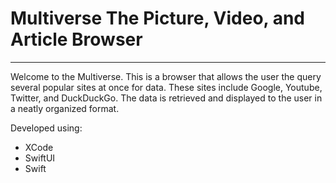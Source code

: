 # Multiverse The Picture, Video, and Article Browser
<hr/>
<p> 
  Welcome to the Multiverse. This is a browser that allows the user the query several popular sites at once for data. These sites include Google, Youtube, Twitter, and DuckDuckGo. The data is retrieved and displayed to the user in a neatly organized format. 
</p>
<p>
  Developed using:
  <ul>
    <li> XCode </li>
    <li> SwiftUI </li>
    <li> Swift </li>
  </ul>
</p>
